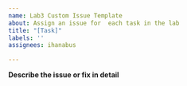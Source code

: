 ```yaml
---
name: Lab3 Custom Issue Template
about: Assign an issue for  each task in the lab
title: "[Task]"
labels: ''
assignees: ihanabus

---
```


**Describe the issue or fix in detail**
